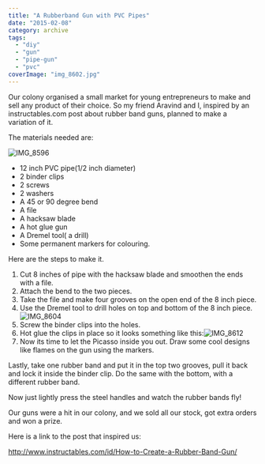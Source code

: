 ```yaml
---
title: "A Rubberband Gun with PVC Pipes"
date: "2015-02-08"
category: archive
tags: 
  - "diy"
  - "gun"
  - "pipe-gun"
  - "pvc"
coverImage: "img_8602.jpg"
---
```


Our colony organised a small market for young entrepreneurs to make and sell any product of their choice. So my friend Aravind and I, inspired by an instructables.com post about rubber band guns, planned to make a variation of it.

The materials needed are:

![IMG_8596](https://aryanaut.files.wordpress.com/2015/02/img_8596.jpg?w=225)

- 12 inch PVC pipe(1/2 inch diameter)
- 2 binder clips
- 2 screws
- 2 washers
- A 45 or 90 degree bend
- A file
- A hacksaw blade
- A hot glue gun
- A Dremel tool( a drill)
- Some permanent markers for colouring.

Here are the steps to make it.

1. Cut 8 inches of pipe with the hacksaw blade and smoothen the ends with a file.
2. Attach the bend to the two pieces.
3. Take the file and make four grooves on the open end of the 8 inch piece.
4. Use the Dremel tool to drill holes on top and bottom of the 8 inch piece.![IMG_8604](https://aryanaut.files.wordpress.com/2015/02/img_8604.jpg?w=225)
5. Screw the binder clips into the holes.
6. Hot glue the clips in place so it looks something like this:![IMG_8612](https://aryanaut.files.wordpress.com/2015/02/img_8612.jpg?w=225)
7. Now its time to let the Picasso inside you out. Draw some cool designs like flames on the gun using the markers.

Lastly, take one rubber band and put it in the top two grooves, pull it back and lock it inside the binder clip. Do the same with the bottom, with a different rubber band.

Now just lightly press the steel handles and watch the rubber bands fly!

Our guns were a hit in our colony, and we sold all our stock, got extra orders and won a prize.

Here is a link to the post that inspired us:

http://www.instructables.com/id/How-to-Create-a-Rubber-Band-Gun/
